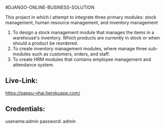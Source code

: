 #DJANGO-ONLINE-BUSINESS-SOLUTION 

This project in which I attempt to integrate three primary modules: stock management, human resource management, and inventory management

1.	To design a stock management module that manages the items in a warehouse's inventory. Which products are currently in stock or when should a product be reordered.
2.	To create inventory management modules, where manage three sub-modules such as customers, orders, and staff.
3.	To create HRM modules that contains employee management and attendance system.



## Live-Link: 
https://pappu-vhai.herokuapp.com/

## Credentials:
usename:admin
password: admin